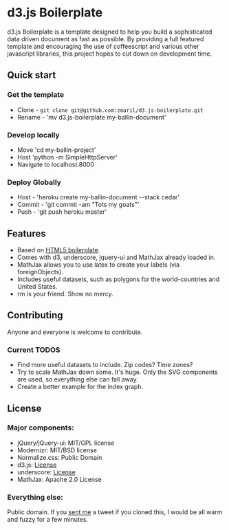 # d3.js Boilerplate

d3.js Boilerplate is a template designed to help you build a
sophisticated data driven document as fast as possible. By providing a
full featured template and encouraging 
the use of coffeescript and various other javascript libraries, this
project hopes to cut down on development time. 

## Quick start

### Get the template
* Clone - `git clone git@github.com:zmaril/d3.js-boilerplate.git`
* Rename - 'mv d3.js-boilerplate my-ballin-document'

### Develop locally
* Move 'cd my-ballin-project'
* Host 'python -m SimpleHttpServer'
* Navigate to localhost:8000

### Deploy Globally 
* Host - 'heroku create my-ballin-document --stack cedar' 
* Commit - 'git commit -am "Tots my goats"'
* Push - 'git push heroku master'

## Features

* Based on [HTML5 boilerplate](http://github.com/h5bp/html5-boilerplate). 
* Comes with d3, underscore, jquery-ui and MathJax already loaded in. 
* MathJax allows you to use latex to create your labels (via
  foreignObjects). 
* Includes useful datasets, such as polygons for the world-countries
  and United States. 
* rm is your friend. Show no mercy.

## Contributing

Anyone and everyone is welcome to contribute. 

### Current TODOS
* Find more useful datasets to include. Zip codes? Time zones? 
* Try to scale MathJax down some. It's huge. Only the SVG components are used, so
  everything else can fall away. 
* Create a better example for the index graph.

## License

### Major components:

* jQuery/jQuery-ui: MIT/GPL license
* Modernizr: MIT/BSD license
* Normalize.css: Public Domain
* d3.js: [License](https://github.com/mbostock/d3/blob/master/LICENSE)
* underscore: [License](https://github.com/documentcloud/underscore/blob/master/LICENSE)
* MathJax: Apache 2.0 License

### Everything else:

Public domain. If you [sent me](https://twitter.com/#!/ZackMaril) a
tweet if you cloned this, I would be all warm and fuzzy for a few
minutes.

